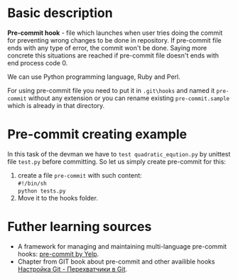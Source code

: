 # Basic description 
**Pre-commit hook** - file which launches when user tries doing the commit for preventing wrong changes to be done in repository. If pre-commit file ends with any type of error, the commit won't be done. Saying more concrete this situations are reached if pre-commit file doesn't ends with end process code 0. 

We can use Python programming language, Ruby and Perl.   
  
For using pre-commit file you need to put it in `.git\hooks` and named it `pre-commit` without any extension or you can rename existing `pre-commit.sample` which is already in that directory. 
  
# Pre-commit creating example
In this task of the devman we have to `test quadratic_eqution.py` by unittest file `test.py` before committing. 
So let us simply create pre-commit for this:   
1) create a file `pre-commit` with such content:  
  `#!/bin/sh`  
  `python tests.py`  
2) Move it to the hooks folder.  
  
# Futher learning sources
+ A framework for managing and maintaining multi-language pre-commit hooks: [pre-commit by Yelp](pre-commit.com). 
+ Chapter from GIT book about pre-commit and other availible hooks [Настройка Git - Перехватчики в Git](https://git-scm.com/book/ru/v1/%D0%9D%D0%B0%D1%81%D1%82%D1%80%D0%BE%D0%B9%D0%BA%D0%B0-Git-%D0%9F%D0%B5%D1%80%D0%B5%D1%85%D0%B2%D0%B0%D1%82%D1%87%D0%B8%D0%BA%D0%B8-%D0%B2-Git).   

